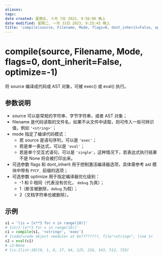```yaml
---
aliases: 
tags: 
date created: 星期五, 十月 7日 2022, 9:56:06 晚上
date modified: 星期二, 一月 31日 2023, 9:25:43 晚上
title: 'compile(source, Filename, Mode, flags=0, dont_inherit=False, optimize=-1)'
---
```


# compile(source, Filename, Mode, flags=0, dont_inherit=False, optimize=-1)

将 source 编译成代码或 AST 对象，可被 exec() 或 eval() 执行。

## 参数说明

- source 可以是常规的字符串、字节字符串，或者 AST 对象；
- filename 是代码读取的文件名，如果不从文件中读取，则可传入一些可辨识值，例如 `'<string>'`；
- mode 指定了编译代码模式：
	- 若 source 是语句序列，可以是 `'exec'`；
	- 若是单一表达式，可以是 `'eval'`；
	- 若是单个交互式语句，可以是 `'single'`，这种情况下，若表达式执行结果不是 None 将会被打印出来。
- 可选参数 flags 和 dont_inherit 用于控制激活编译器选项，具体需参考 ast 模块中带有 `PYCF_` 前缀的选项；
- 可选参数 optimize 用于指定编译器优化级别：
	- -1 和 0 相同（代表没有优化， `debug` 为真）；
	- 1（断言被删除，`debug` 为假）；
	- 2（文档字符串也被删除）。

## 示例

```python
s1 = 'lis = [x**3 for x in range(10)]'
# {str}'[x**3 for x in range(10)]'
c1 = compile(s1, '<string>', 'exec')
# {code}<code object <module> at 0x????????, file"<string>", line 1>
c2 = eval(c1)
# c2:None
# lis:{list:10}[0, 1, 8, 27, 64, 125, 216, 343, 512, 729]
```
